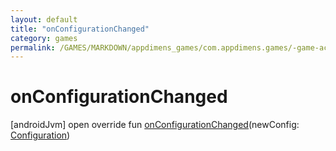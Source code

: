 ```yaml
---
layout: default
title: "onConfigurationChanged"
category: games
permalink: /GAMES/MARKDOWN/appdimens_games/com.appdimens.games/-game-activity/on-configuration-changed.html
---
```


# onConfigurationChanged

[androidJvm]
open override fun [onConfigurationChanged](on-configuration-changed.md)(newConfig: [Configuration](https://developer.android.com/reference/kotlin/android/content/res/Configuration.html))